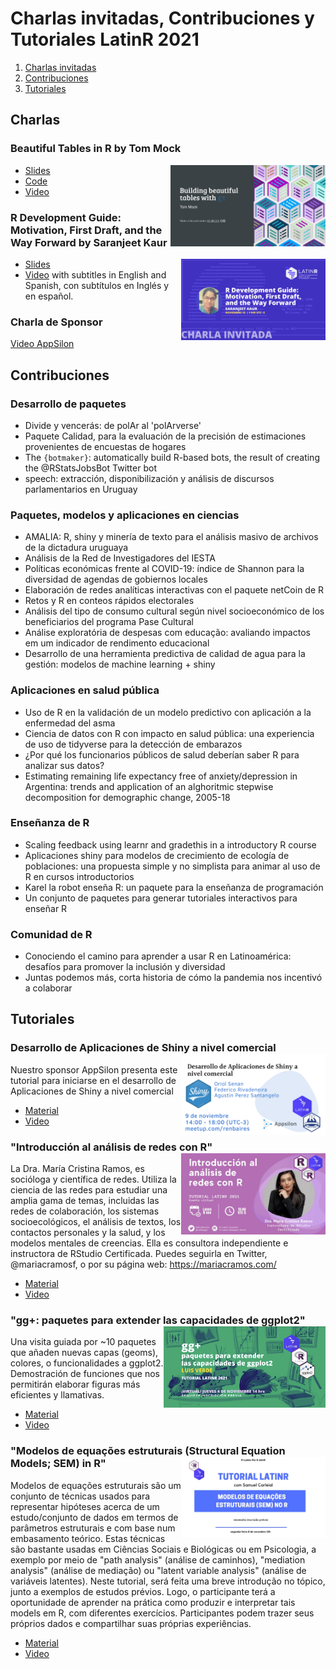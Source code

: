 # Charlas invitadas, Contribuciones y Tutoriales LatinR 2021

1. [Charlas invitadas](#Charlas)
2. [Contribuciones](#Contribuciones)
4. [Tutoriales](#Tutoriales)

## Charlas

### Beautiful Tables in R by Tom Mock

<img src='Tables-LatinR.jpg' align="right" height="130" />

* [Slides](https://jthomasmock.github.io/tables-latinr)
* [Code](https://t.co/GrZUrZdZtE?amp=1)
* [Video]()


### R Development Guide: Motivation, First Draft, and the Way Forward by Saranjeet Kaur 

<img src='charla_invitada.png' align="right" height="130" />

* [Slides](https://github.com/SaranjeetKaur/LatinR2021_Slides_Invited_Talk)
* [Video](https://youtu.be/VzPia_PAxvw) with subtitles in English and Spanish, con subtítulos en Inglés y en español.

### Charla de Sponsor

[Video AppSilon](https://youtu.be/zl5hR0SsBto)

## Contribuciones
### Desarrollo de paquetes

* Divide y vencerás: de polAr al 'polArverse'
* Paquete Calidad, para la evaluación de la precisión de estimaciones provenientes de encuestas de hogares
* The `{botmaker}`: automatically build R-based bots, the result of creating the @RStatsJobsBot Twitter bot
* speech: extracción, disponibilización y análisis de discursos parlamentarios en Uruguay

### Paquetes, modelos y aplicaciones en ciencias

* AMALIA: R, shiny y minería de texto para el análisis masivo de archivos de la dictadura uruguaya
* Análisis de la Red de Investigadores del IESTA
* Políticas económicas frente al COVID-19: índice de Shannon para la diversidad de agendas de gobiernos locales
* Elaboración de redes analíticas interactivas con el paquete netCoin de R
* Retos y R en conteos rápidos electorales
* Análisis del tipo de consumo cultural según nivel socioeconómico de los beneficiarios del programa Pase Cultural
* Análise exploratória de despesas com educação: avaliando impactos em um indicador de rendimento educacional
* Desarrollo de una herramienta predictiva de calidad de agua para la gestión: modelos de machine learning + shiny

### Aplicaciones en salud pública

* Uso de R en la validación de un modelo predictivo con aplicación a la enfermedad del asma
* Ciencia de datos con R con impacto en salud pública: una experiencia de uso de tidyverse para la detección de embarazos
* ¿Por qué los funcionarios públicos de salud deberían saber R para analizar sus datos?
* Estimating remaining life expectancy free of anxiety/depression in Argentina: trends and application of an alghoritmic stepwise decomposition for demographic change, 2005-18

### Enseñanza de R

* Scaling feedback using learnr and gradethis in a introductory R course
* Aplicaciones shiny para modelos de crecimiento de ecología de poblaciones: una propuesta simple y no simplista para animar al uso de R en cursos introductorios
* Karel la robot enseña R: un paquete para la enseñanza de programación
* Un conjunto de paquetes para generar tutoriales interactivos para enseñar R

### Comunidad de R

* Conociendo el camino para aprender a usar R en Latinoamérica: desafíos para promover la inclusión y diversidad
* Juntas podemos más, corta historia de cómo la pandemia nos incentivó a colaborar



## Tutoriales  

### Desarrollo de Aplicaciones de Shiny a nivel comercial <img src='desarrollo_de_aplicaciones_de_shiny_a_nivel_comercial.png' align="right" height="130" />

Nuestro sponsor AppSilon presenta este tutorial para iniciarse en el desarrollo de Aplicaciones de Shiny a nivel comercial  

* [Material]()
* [Video]()




### "Introducción al análisis de redes con R" <img src='tutorial-maria.jpg' align="right" height="130" />

La Dra. María Cristina Ramos, es socióloga y científica de redes. Utiliza la ciencia de las redes para estudiar una amplia gama de temas, incluidas las redes de colaboración, los sistemas socioecológicos, el análisis de textos, los contactos personales y la salud, y los modelos mentales de creencias. Ella es consultora independiente e instructora de RStudio Certificada. Puedes seguirla en Twitter, @mariacramosf, o por su página web: https://mariacramos.com/

* [Material]()
* [Video](https://youtu.be/rMozkn_Dvps)



### "gg+: paquetes para extender las capacidades de ggplot2" <img src='LAtinR.jpg' align="right" height="130" />

Una visita guiada por ~10 paquetes que añaden nuevas capas (geoms), colores, o funcionalidades a ggplot2. Demostración de funciones que nos permitirán elaborar figuras más eficientes y llamativas.

* [Material](https://luisdva.github.io/ggmas/#1)
* [Video](https://youtu.be/R0Sj0qz3o4g)



### "Modelos de equações estruturais (Structural Equation Models; SEM) in R" <img src='tutorialSEMNOR.jpg' align="right" height="130" />

Modelos de equações estruturais são um conjunto de técnicas usados para representar hipóteses acerca de um estudo/conjunto de dados em termos de parâmetros estruturais e com base num embasamento teórico. Estas técnicas são bastante usadas em Ciências Sociais e Biológicas ou em Psicologia, a exemplo por meio de "path analysis" (análise de caminhos), "mediation analysis" (análise de mediação) ou "latent variable analysis" (análise de variáveis latentes). Neste tutorial, será feita uma breve introdução no tópico, junto a exemplos de estudos prévios. Logo, o participante terá a oportunidade de aprender na prática como produzir e interpretar tais models em R, com diferentes exercícios. Participantes podem trazer seus próprios dados e compartilhar suas próprias experiências. 

* [Material]()
* [Video]()
